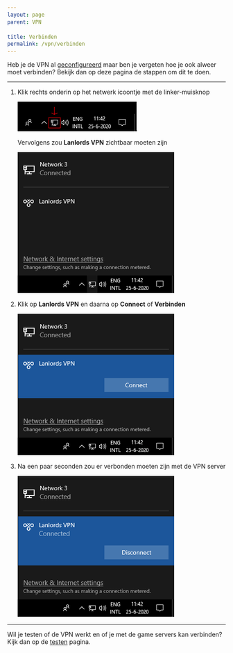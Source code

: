 ```yaml
---
layout: page
parent: VPN

title: Verbinden
permalink: /vpn/verbinden
---
```


Heb je de VPN al [geconfigureerd](configureren) maar ben je vergeten hoe je ook
alweer moet verbinden? Bekijk dan op deze pagina de stappen om dit te doen.

---

1. Klik rechts onderin op het netwerk icoontje met de linker-muisknop

   ![Screenshot](/assets/img/vpn/taskbar-icon-marked.png)

   Vervolgens zou **Lanlords VPN** zichtbaar moeten zijn

   ![Screenshot](/assets/img/vpn/network-menu.png)

2. Klik op **Lanlords VPN** en daarna op **Connect** of **Verbinden**

   ![Screenshot](/assets/img/vpn/network-menu-selected.png)

3. Na een paar seconden zou er verbonden moeten zijn met de VPN server

   ![Screenshot](/assets/img/vpn/network-menu-connected.png)

---

Wil je testen of de VPN werkt en of je met de game servers kan verbinden? Kijk
dan op de [testen](testen) pagina.
